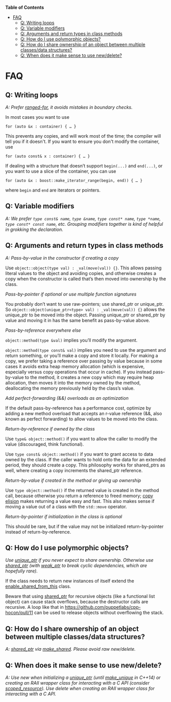 <!-- START doctoc generated TOC please keep comment here to allow auto update -->
<!-- DON'T EDIT THIS SECTION, INSTEAD RE-RUN doctoc TO UPDATE -->
**Table of Contents**

- [FAQ](#faq)
  - [Q: Writing loops](#q-writing-loops)
  - [Q: Variable modifiers](#q-variable-modifiers)
  - [Q: Arguments and return types in class methods](#q-arguments-and-return-types-in-class-methods)
  - [Q: How do I use polymorphic objects?](#q-how-do-i-use-polymorphic-objects)
  - [Q: How do I share ownership of an object between multiple classes/data structures?](#q-how-do-i-share-ownership-of-an-object-between-multiple-classesdata-structures)
  - [Q: When does it make sense to use new/delete?](#q-when-does-it-make-sense-to-use-newdelete)

<!-- END doctoc generated TOC please keep comment here to allow auto update -->

# FAQ

## Q: Writing loops
_A: Prefer [ranged-for](http://en.cppreference.com/w/cpp/language/range-for), it avoids mistakes in boundary checks._

In most cases you want to use

`for (auto &x : container) { … }`

This prevents any copies, and will work most of the time; the compiler will tell you if it doesn't. If you want to ensure you don't modify the container, use

`for (auto const& x : container) { … }`

If dealing with a structure that doesn’t support `begin(...)` and `end(...)`, or you want to use a slice of the container, you can use

`for (auto &x : boost::make_iterator_range(begin, end)) { … }`

where `begin` and `end` are iterators or pointers.

## Q: Variable modifiers
_A: We prefer `type const& name`, `type &name`, `type const* name`, `type *name`, `type const* const name`, etc. Grouping modifiers together is kind of helpful in grokking the declaration._

## Q: Arguments and return types in class methods
_A: Pass-by-value in the constructor if creating a copy_

Use `object::object(type val) : _val(move(val)) {}`. This allows passing literal values to the object and avoiding copies, and otherwise creates a copy when the constructor is called that’s then moved into ownership by the class.

_Pass-by-pointer if optional or use multiple function signatures_

You probably don’t want to use raw-pointers; use shared_ptr or unique_ptr. So `object::object(unique_ptr<type> val) : _val(move(val)) {}` allows the unique_ptr to be moved into the object. Passing unique_ptr or shared_ptr by value and moving it in has the same benefit as pass-by-value above.

_Pass-by-reference everywhere else_

`object::method(type &val)` implies you’ll modify the argument.

`object::method(type const& val)` implies you need to use the argument and return something, or you’ll make a copy and store it locally. For making a copy, we prefer taking a reference over passing by value because in some cases it avoids extra heap memory allocation (which is expensive, especially versus copy operations that occur in cache). If you instead pass-by-value to the method, it creates a new copy which may require heap allocation, then moves it into the memory owned by the method, deallocating the memory previously held by the class’s value.

_Add perfect-forwarding (&&) overloads as an optimization_

If the default pass-by-reference has a performance cost, optimize by adding a new method overload that accepts an r-value reference (&&, also known as perfect forwarding) to allow values to be moved into the class.

_Return-by-reference if owned by the class_

Use `type& object::method()` if you want to allow the caller to modify the value (discouraged, think functional).

Use `type const& object::method()` if you want to grant access to data owned by the class. If the caller wants to hold onto the data for an extended period, they should create a copy. This philosophy works for shared_ptrs as well, where creating a copy increments the shared_ptr reference.

_Return-by-value if created in the method or giving up ownership_

Use `type object::method()` if the returned value is created in the method call, because otherwise you return a reference to freed memory; [copy elision](https://en.wikipedia.org/wiki/Copy_elision) makes returning a value easy and fast. This also makes sense if moving a value out of a class with the `std::move` operator.

_Return-by-pointer if initialization in the class is optional_

This should be rare, but if the value may not be initialized return-by-pointer instead of return-by-reference.

## Q: How do I use polymorphic objects?
_Use [unique_ptr](http://en.cppreference.com/w/cpp/memory/unique_ptr) if you never expect to share ownership. Otherwise use [shared_ptr](http://en.cppreference.com/w/cpp/memory/shared_ptr) (with [weak_ptr](http://en.cppreference.com/w/cpp/memory/weak_ptr) to break cyclic dependencies, which are hopefully rare)._

If the class needs to return new instances of itself extend the [enable_shared_from_this](http://en.cppreference.com/w/cpp/memory/enable_shared_from_this) class.

Beware that using [shared_ptr](http://en.cppreference.com/w/cpp/memory/shared_ptr) for recursive objects (like a functional list object) can cause stack overflows, because the destructor calls are recursive. A loop like that in https://github.com/puppetlabs/cpp-hocon/pull/11 can be used to release objects without overflowing the stack.

## Q: How do I share ownership of an object between multiple classes/data structures?
_A: [shared_ptr](http://en.cppreference.com/w/cpp/memory/shared_ptr) via [make_shared](http://en.cppreference.com/w/cpp/memory/shared_ptr/make_shared). Please avoid raw new/delete._

## Q: When does it make sense to use new/delete?
_A: Use new when initializing a [unique_ptr](http://en.cppreference.com/w/cpp/memory/unique_ptr) (until [make_unique](http://en.cppreference.com/w/cpp/memory/unique_ptr/make_unique) in C++14) or creating an RAII wrapper class for interacting with a C API (consider [scoped_resource](https://github.com/puppetlabs/leatherman/blob/master/util/inc/leatherman/util/scoped_resource.hpp)). Use delete when creating an RAII wrapper class for interacting with a C API._
